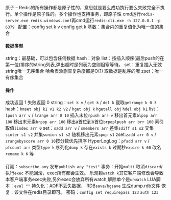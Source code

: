 原子 – Redis的所有操作都是原子性的，意思就是要么成功执行要么失败完全不执行。单个操作是原子性的。多个操作也支持事务，即原子性
cmd运行`redis-server.exe redis.windows.conf`再cmd运行`redis-cli.exe -h 127.0.0.1 -p 6379 `
配置：config set k v  config get k
基数：集合内的重复值化为唯一值的集合
#### 数据类型
string：最基础，可以包含任何数据
hash：对象
list：按插入顺序(最后push的在第一位)排序的string列表,弹出超时是列表为空则阻塞等待。
set：重复插入无效 string唯一无序集合 哈希表添删查复杂度都是O(1) 取数据是乱序的哦
zset：唯一有序集合

#### 操作
成功返回 1 失败返回 0
string：`set k v` /  `get k` / `del k`
  截取`getrange k 0 3`
hash：`hmset obj k1 v1 k2 v2` /  `hget obj k` `hgetall obj` `hdel obj k1`
list：`lpush arr v` /  `lrange arr 0 10`
  插入末位`rpush arr v` 移出首元素`blpop arr 100` 移出末元素`brpop arr 100` 移出a首位到b首位`brpoplpush arr brr 100` 索引取值`lindex arr 0` 
set：`sadd arr v` / `smembers arr`
  差集`sdiff s1 s2` 交集`sinter s1 s2` 并集`sunion s1 s2` 随机移出元素`spop s1`
zset:`zadd arr 0 v` / `zrangebyscore arr 0 10`按分数优先排序
HyperLogLog：`pfadd arr v` / `pfcount arr`
类型`type k` 序列化`dump k` 存在`exists k` 过期秒`expire k 60` 改名`rename k K` 等

#### 
订阅：`subscribe any` 发布`publish any "test"`
事务：开始`multi` 取消`discard`/执行`exec` 不能回滚，exec所有都会生效。 乐观锁`watch k`其它客户端修改会导致本客户端事务exec失败,另外exec会放弃所有watch,解除单个是`unwatch`
LUA脚本：`eval ""`
持久化：AOF不丢失数据，
  RDB`save/bgsave` 生成dump.rdb文件 恢复：该文件在redis目录即可。
密码：`config set requirepass 123` `auth 123`